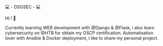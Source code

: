 💻 - DSGSEC - 💻

Hi ! 👋

Currently learning WEB development with @Django & @Flask, i also learn cybersecurity on @HTB for obtain my OSCP certification.
Automatisation lover with Ansible & Docker deployment, i like to share my personal project.
